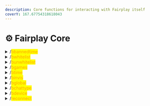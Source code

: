 ```yaml
---
description: Core functions for interacting with Fairplay itself
coverY: 167.67754318618043
---
```


# ⚙ Fairplay Core

<details>

<summary>/<mark style="color:orange;">bbannedtime</mark></summary>

Customize the amount of time someone can play since using a banned device, you want this value around 24 - 48 hours

`/bannedtime <hours>`

ID# 1037136618466844700

</details>

<details>

<summary>/<mark style="color:orange;">bwhitelist</mark></summary>

Whitelist someone from fairplay

`/bwhitelist <username>`

ID#  1037522419688149000

</details>

<details>

<summary>/<mark style="color:orange;">bunwhitelist</mark></summary>

Unwhitelist someone from fairplay

`/bunwhitelist <username>`

ID# 1037528284918976600

</details>

<details>

<summary>/<mark style="color:orange;">bgames</mark></summary>

Toggle the minimum amount of games to join, set this to 10 - 20 games

`/bgames <amount>`

ID# 1037136618466844700

</details>

<details>

<summary>/<mark style="color:orange;">btime</mark></summary>

The amount of time someone can switch games, set this to 1.5 - 1 minutes

`/btime <minutes>`

</details>

<details>

<summary>/<mark style="color:orange;">binvis</mark></summary>

Disable/Enable if you want to allow invis/small dimension skins

`binvis`

</details>

<details>

<summary>/<mark style="color:orange;">bglobal</mark> </summary>

Disable/Enable if you want to use Fairplay globalban database

`/bglobal`

</details>

<details>

<summary>/<mark style="color:orange;">bchattype</mark></summary>

Customize the type of realmchat that is processed, or disable realmchat

`/bchattype`

`ID#` 1038454710627221500

</details>

<details>

<summary>/<mark style="color:orange;">bdevice</mark></summary>

Customize which devices are kicked from your game, or disable Fairplay Automod

`/bdevice`

ID# 1040051905038135400

</details>

<details>

<summary>/<mark style="color:orange;">reconnect</mark></summary>

Reconnect your automod to the server

`/reconnect`

ID# 1044390932948197500

</details>
